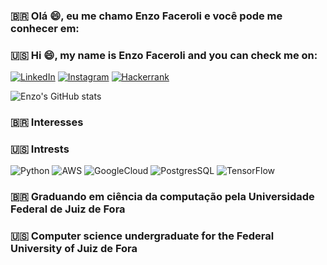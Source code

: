 
### 🇧🇷 Olá 😄, eu me chamo Enzo Faceroli e você pode me conhecer em:
### 🇺🇸 Hi 😄, my name is Enzo Faceroli and you can check me on: 

[![LinkedIn](https://img.shields.io/badge/LinkedIn-0077B5?style=for-the-badge&logo=linkedin&logoColor=white)](https://www.linkedin.com/in/enzo-faceroli-044a77239/) 
[![Instagram](https://img.shields.io/badge/Instagram-E4405F?style=for-the-badge&logo=instagram&logoColor=white)](https://www.instagram.com/enzofaceroli_)
[![Hackerrank](https://img.shields.io/badge/-Hackerrank-2EC866?style=for-the-badge&logo=HackerRank&logoColor=white)](https://www.hackerrank.com/enzo_faceroli)


![Enzo's GitHub stats](https://github-readme-stats.vercel.app/api?username=enzofaceroli&show_icons=true&theme=tokyonight)

### 🇧🇷 Interesses 
### 🇺🇸 Intrests

![Python](https://img.shields.io/badge/Python-14354C?style=for-the-badge&logo=python&logoColor=yellow)
![AWS](https://img.shields.io/badge/Amazon_AWS-232F3E?style=for-the-badge&logo=amazon-aws&logoColor=orange)
![GoogleCloud](https://img.shields.io/badge/Google_Cloud-4285F4?style=for-the-badge&logo=google-cloud&logoColor=red)
![PostgresSQL](https://img.shields.io/badge/PostgreSQL-316192?style=for-the-badge&logo=postgresql&logoColor=white)
![TensorFlow](https://img.shields.io/badge/TensorFlow-FF6F00?style=for-the-badge&logo=tensorflow&logoColor=white)

### 🇧🇷 Graduando em ciência da computação pela Universidade Federal de Juiz de Fora

### 🇺🇸 Computer science undergraduate for the Federal University of Juiz de Fora

